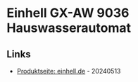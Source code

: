 # Einhell GX-AW 9036 Hauswasserautomat

## Links

* [Produktseite: einhell.de](https://www.einhell.de/p/4176720-gc-aw-9036/) - 20240513
